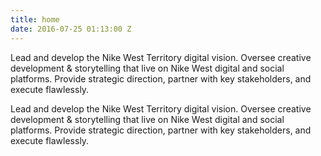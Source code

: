 ```yaml
---
title: home
date: 2016-07-25 01:13:00 Z
---
```


Lead and develop the Nike West Territory digital vision. Oversee creative development & storytelling that live on Nike West digital and social platforms. Provide strategic direction, partner with key stakeholders, and execute flawlessly.

Lead and develop the Nike West Territory digital vision. Oversee creative development & storytelling that live on Nike West digital and social platforms. Provide strategic direction, partner with key stakeholders, and execute flawlessly.